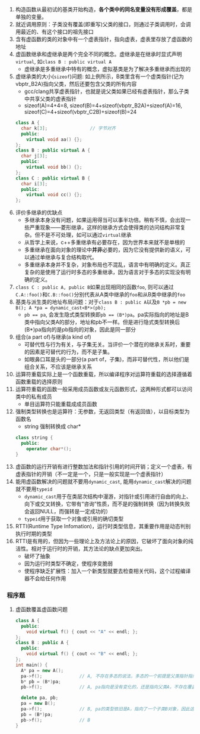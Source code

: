 1. 构造函数从最初试的基类开始构造，**各个类中的同名变量没有形成覆盖**，都是单独的变量。
2. 就近调用原则：子类没有覆盖(即重写)父类的接口，则通过子类调用时，会调用最近的、有这个接口的祖先接口
3. 含有虚函数的类的对象中有一个虚表指针，指向虚表，虚表里存放了虚函数的地址
4. 虚函数继承和虚继承是两个完全不同的概念。虚继承是在继承时显式声明`virtual`, 如`class B : public virtual A`
    + 虚继承是多重继承中特有的概念，虚拟基类是为了解决多重继承而出现的
5. 虚继承类的大小(`sizeof`)问题: 如上例所示，B类里含有一个虚类指针(记为vbptr_B2A)指向父类，然后还要包含父类的所有内容
    + gcc/clang共享虚表指针，也就是说父类如果已经有虚表指针，那么子类中共享父类的虚表指针
    + sizeof(A)=4+4=8, sizeof(B)=4+sizeof(vbptr_B2A)+sizeof(A)=16, sizeof(C)=4+sizeof(vbptr_C2B)+sizeof(B)=24
    ```c++
    class A {
      char k[3];                // 字节对齐
      public:
        virtual void aa() {};
    };
    class B : public virtual A {
      char j[3];               
      public:
        virtual void bb() {};
    };
    class C : public virtual B {
      char i[3];
      public:
        virtual void cc() {};
    };
    ```
6. 评价多继承的优缺点
    + 多继承本身没有问题，如果运用得当可以事半功倍。稍有不慎，会出现一些严重现象——菱形继承，这样的继承方式会使得类的访问结构非常复杂。但不是不可处理，如可以通过`virtual`继承
    + 从哲学上来说，c++多重继承有必要存在，因为世界本来就不是单根的
    + 多重继承在面向对象的理论中**并非**必要的，因为它没有提供新的语义，可以通过单继承与复合结构取代。
    + 多重继承本身并不复杂，对象布局也不混乱，语言中有明确的定义。真正复杂的是使用了运行时多态的多重继承，因为语言对于多态的实现没有明确的定义。
7. `class C : public A, public B`如果出现相同的函数`foo`, 则可以通过`C.A::foo()`和`C.B::foo()`分别代表从A类中继承的`foo`和从B类中继承的`foo`
8. 基类与派生类的地址布局问题：对于`class B : public A`以及`B *pb = new B(); A *pa = dynamic_cast<B*>(pb); `
    + `pb == pa`, 会发生隐式类型转换即`pb == (B*)pa`。pa实际指向的地址是B类中指向父类A的部分，地址和pb不一样。但是进行隐式类型转换后(B*)pa指向的是pb指向的对象，因此是同一部分
9. 组合(a part of)与继承(a kind of)
    + 可替代性与行为有关，与子集无关。当评价一个潜在的继承关系时，重要的因素是可替代的行为，而不是子集。
    + 如眼鼻口耳是头的一部分(a part of，子集)，而非可替代性，所以他们是组合关系，不应该是继承关系
10. 运算符重载实际上是一个函数重载，所以编译程序对运算符重载的选择遵循着函数重载的选择原则
11. 运算符重载的函数一般采用成员函数或友元函数形式，这两种形式都可以访问类中的私有成员
    + 单目运算符只能重载成成员函数
12. 强制类型转换也是运算符：无参数，无返回类型（有返回值），以目标类型为函数名
    + string 强制转换成 char*
    ```c++
    class string {
      public:
        operator char*();
    }
    ```
13. 虚函数的运行开销有进行整数加法和指针引用的时间开销；定义一个虚表，有虚表指针的开销（不一定是一个，只是一般实现是一个虚表指针）
14. 能用虚函数解决的问题就不要用`dynamic_cast`, 能用`dynamic_cast`解决的问题就不要用`typeid`
    + `dynamic_cast`用于在类层次结构中漫游，对指针或引用进行自由的向上、向下或交叉转换，它带有“咨询”性质，而不是的强制转换（因为转换失败会返回NULL，而强转是一定成功的）
    + `typeid`用于获取一个对象或引用的确切类型
15. RTTI(Runtime Type Infomation)，运行时类型信息，其重要作用是动态判别执行时期的类型
16. RTTI是有用的，但因为一些理论上及方法论上的原因，它破坏了面向对象的纯洁性。相对于运行时的开销，其方法论的缺点更加突出。
    + 破坏了抽象
    + 因为运行时类型不确定，使程序变脆弱
    + 使程序缺乏扩展性：加入一个新类型就要去检查相关代码，这个过程编译器不会给任何作用


### 程序题
1. 虚函数覆盖虚函数问题
    ```c++
    class A {
      public:
        void virtual f() { cout << "A" << endl; };
    };
    class B : public A {
      public:
        void virtual f() { cout << "B" << endl; };
    };
    int main() {
      A* pa = new A();
      pa->f();              // A, 不存在多态的说法，多态的一个前提是父类指针指向子类对象，不要看到virtual就是一定是的多态
      b* pb = (B*)pa;
      pb->f();              // A, pa指向是没有变化的，还是指向父类A，不存在覆盖问题，也就不存在多态，这是子类指向父类指针

      delete pa, pb;
      pa = new B();
      pa->f();              // B, pa的类型依旧是A，指向了一个子类B对象，因此这里是多态
      pb = (B*)pa;
      pb->f();              // B
    }
    ```